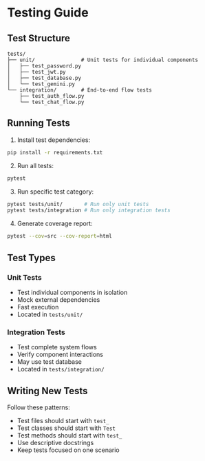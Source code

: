 # Testing Guide

## Test Structure

```
tests/
├── unit/               # Unit tests for individual components
│   ├── test_password.py
│   ├── test_jwt.py
│   ├── test_database.py
│   └── test_gemini.py
└── integration/        # End-to-end flow tests
    ├── test_auth_flow.py
    └── test_chat_flow.py
```

## Running Tests

1. Install test dependencies:
```bash
pip install -r requirements.txt
```

2. Run all tests:
```bash
pytest
```

3. Run specific test category:
```bash
pytest tests/unit/       # Run only unit tests
pytest tests/integration # Run only integration tests
```

4. Generate coverage report:
```bash
pytest --cov=src --cov-report=html
```

## Test Types

### Unit Tests
- Test individual components in isolation
- Mock external dependencies
- Fast execution
- Located in `tests/unit/`

### Integration Tests
- Test complete system flows
- Verify component interactions
- May use test database
- Located in `tests/integration/`

## Writing New Tests

Follow these patterns:
- Test files should start with `test_`
- Test classes should start with `Test`
- Test methods should start with `test_`
- Use descriptive docstrings
- Keep tests focused on one scenario
